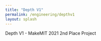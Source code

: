 ```yaml
---
title: "Depth V1"
permalink: /engineering/depthv1
layout: splash
---
```


Depth V1 - MakeMIT 2021 2nd Place Project